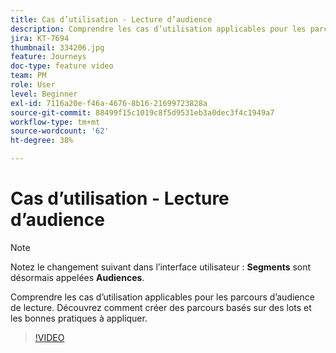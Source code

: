 ```yaml
---
title: Cas d’utilisation - Lecture d’audience
description: Comprendre les cas d’utilisation applicables pour les parcours d’audience de lecture. Découvrez comment créer des parcours basés sur des lots et les bonnes pratiques à appliquer.
jira: KT-7694
thumbnail: 334206.jpg
feature: Journeys
doc-type: feature video
team: PM
role: User
level: Beginner
exl-id: 7116a20e-f46a-4676-8b16-21699723828a
source-git-commit: 88499f15c1019c8f5d9531eb3a0dec3f4c1949a7
workflow-type: tm+mt
source-wordcount: '62'
ht-degree: 38%

---
```


# Cas d’utilisation - Lecture d’audience

>[!NOTE]
>Notez le changement suivant dans l’interface utilisateur : **Segments** sont désormais appelées **Audiences**.

Comprendre les cas d’utilisation applicables pour les parcours d’audience de lecture. Découvrez comment créer des parcours basés sur des lots et les bonnes pratiques à appliquer.

>[!VIDEO](https://video.tv.adobe.com/v/334206?quality=12&learn=on)
